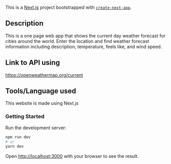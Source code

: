 This is a [Next.js](https://nextjs.org/) project bootstrapped with [`create-next-app`](https://github.com/vercel/next.js/tree/canary/packages/create-next-app).

## Description 
This is a one page web app that shows the current day weather forecast for cities around the world. Enter the location and find weather forecast information including description, temperature, feels like, and wind speed. 

## Link to API using 
https://openweathermap.org/current

## Tools/Language used 
This website is made using Next.js

### Getting Started

Run the development server:

```bash
npm run dev
# or
yarn dev
```

Open [http://localhost:3000](http://localhost:3000) with your browser to see the result.